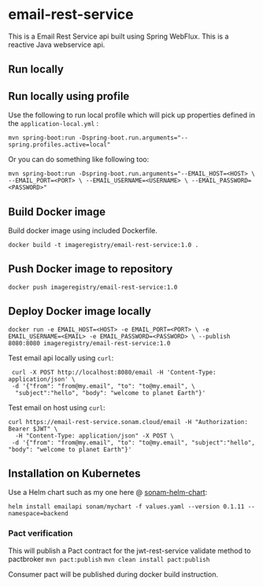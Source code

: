 # email-rest-service

This is a Email Rest Service api built using Spring WebFlux. 
This is a reactive Java webservice api.

## Run locally

## Run locally using profile
Use the following to run local profile which will pick up properties defined in the `application-local.yml` :


```
mvn spring-boot:run -Dspring-boot.run.arguments="--spring.profiles.active=local"
```

Or you can do something like following too:

`mvn spring-boot:run -Dspring-boot.run.arguments="--EMAIL_HOST=<HOST> \
 --EMAIL_PORT=<PORT> \
 --EMAIL_USERNAME=<USERNAME> \
 --EMAIL_PASSWORD=<PASSWORD>"`
 
 
## Build Docker image

Build docker image using included Dockerfile.


`docker build -t imageregistry/email-rest-service:1.0 .` 

## Push Docker image to repository

`docker push imageregistry/email-rest-service:1.0`

## Deploy Docker image locally

`docker run -e EMAIL_HOST=<HOST> -e EMAIL_PORT=<PORT> \
 -e EMAIL_USERNAME=<EMAIL> -e EMAIL_PASSWORD=<PASSWORD> \
 --publish 8080:8080 imageregistry/email-rest-service:1.0`

Test email api locally using `curl`:

````
 curl -X POST http://localhost:8080/email -H 'Content-Type: application/json' \
 -d '{"from": "from@my.email", "to": "to@my.email", \
  "subject":"hello", "body": "welcome to planet Earth"}'
 ```` 
Test email on host using `curl`:
```
curl https://email-rest-service.sonam.cloud/email -H "Authorization: Bearer $JWT" \
  -H "Content-Type: application/json" -X POST \
 -d '{"from": "from@my.email", "to": "to@my.email", "subject":"hello", "body": "welcome to planet Earth"}'
  ```
## Installation on Kubernetes
Use a Helm chart such as my one here @ [sonam-helm-chart](https://github.com/sonamsamdupkhangsar/sonam-helm-chart):

```helm install emailapi sonam/mychart -f values.yaml --version 0.1.11 --namespace=backend```

### Pact verification
This will publish a Pact contract for the jwt-rest-service validate method to pactbroker
`mvn pact:publish`
`mvn clean install pact:publish`

Consumer pact will be published during docker build instruction.
